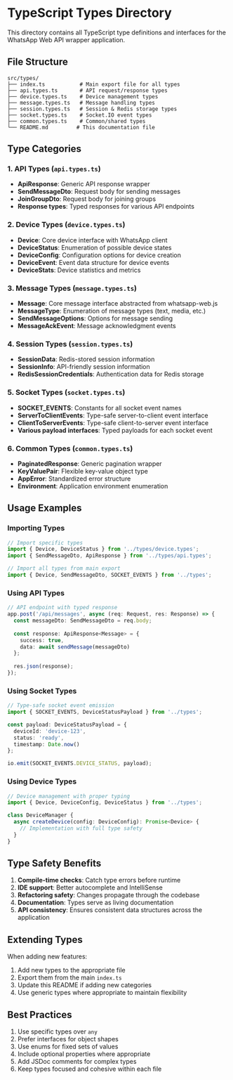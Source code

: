 # TypeScript Types Directory

This directory contains all TypeScript type definitions and interfaces for the WhatsApp Web API wrapper application.

## File Structure

```
src/types/
├── index.ts           # Main export file for all types
├── api.types.ts       # API request/response types
├── device.types.ts    # Device management types
├── message.types.ts   # Message handling types
├── session.types.ts   # Session & Redis storage types
├── socket.types.ts    # Socket.IO event types
├── common.types.ts    # Common/shared types
└── README.md         # This documentation file
```

## Type Categories

### 1. API Types (`api.types.ts`)
- **ApiResponse<T>**: Generic API response wrapper
- **SendMessageDto**: Request body for sending messages
- **JoinGroupDto**: Request body for joining groups
- **Response types**: Typed responses for various API endpoints

### 2. Device Types (`device.types.ts`)
- **Device**: Core device interface with WhatsApp client
- **DeviceStatus**: Enumeration of possible device states
- **DeviceConfig**: Configuration options for device creation
- **DeviceEvent**: Event data structure for device events
- **DeviceStats**: Device statistics and metrics

### 3. Message Types (`message.types.ts`)
- **Message**: Core message interface abstracted from whatsapp-web.js
- **MessageType**: Enumeration of message types (text, media, etc.)
- **SendMessageOptions**: Options for message sending
- **MessageAckEvent**: Message acknowledgment events

### 4. Session Types (`session.types.ts`)
- **SessionData**: Redis-stored session information
- **SessionInfo**: API-friendly session information
- **RedisSessionCredentials**: Authentication data for Redis storage

### 5. Socket Types (`socket.types.ts`)
- **SOCKET_EVENTS**: Constants for all socket event names
- **ServerToClientEvents**: Type-safe server-to-client event interface
- **ClientToServerEvents**: Type-safe client-to-server event interface
- **Various payload interfaces**: Typed payloads for each socket event

### 6. Common Types (`common.types.ts`)
- **PaginatedResponse<T>**: Generic pagination wrapper
- **KeyValuePair**: Flexible key-value object type
- **AppError**: Standardized error structure
- **Environment**: Application environment enumeration

## Usage Examples

### Importing Types
```typescript
// Import specific types
import { Device, DeviceStatus } from '../types/device.types';
import { SendMessageDto, ApiResponse } from '../types/api.types';

// Import all types from main export
import { Device, SendMessageDto, SOCKET_EVENTS } from '../types';
```

### Using API Types
```typescript
// API endpoint with typed response
app.post('/api/messages', async (req: Request, res: Response) => {
  const messageDto: SendMessageDto = req.body;
  
  const response: ApiResponse<Message> = {
    success: true,
    data: await sendMessage(messageDto)
  };
  
  res.json(response);
});
```

### Using Socket Types
```typescript
// Type-safe socket event emission
import { SOCKET_EVENTS, DeviceStatusPayload } from '../types';

const payload: DeviceStatusPayload = {
  deviceId: 'device-123',
  status: 'ready',
  timestamp: Date.now()
};

io.emit(SOCKET_EVENTS.DEVICE_STATUS, payload);
```

### Using Device Types
```typescript
// Device management with proper typing
import { Device, DeviceConfig, DeviceStatus } from '../types';

class DeviceManager {
  async createDevice(config: DeviceConfig): Promise<Device> {
    // Implementation with full type safety
  }
}
```

## Type Safety Benefits

1. **Compile-time checks**: Catch type errors before runtime
2. **IDE support**: Better autocomplete and IntelliSense
3. **Refactoring safety**: Changes propagate through the codebase
4. **Documentation**: Types serve as living documentation
5. **API consistency**: Ensures consistent data structures across the application

## Extending Types

When adding new features:

1. Add new types to the appropriate file
2. Export them from the main `index.ts`
3. Update this README if adding new categories
4. Use generic types where appropriate to maintain flexibility

## Best Practices

1. Use specific types over `any`
2. Prefer interfaces for object shapes
3. Use enums for fixed sets of values
4. Include optional properties where appropriate
5. Add JSDoc comments for complex types
6. Keep types focused and cohesive within each file
